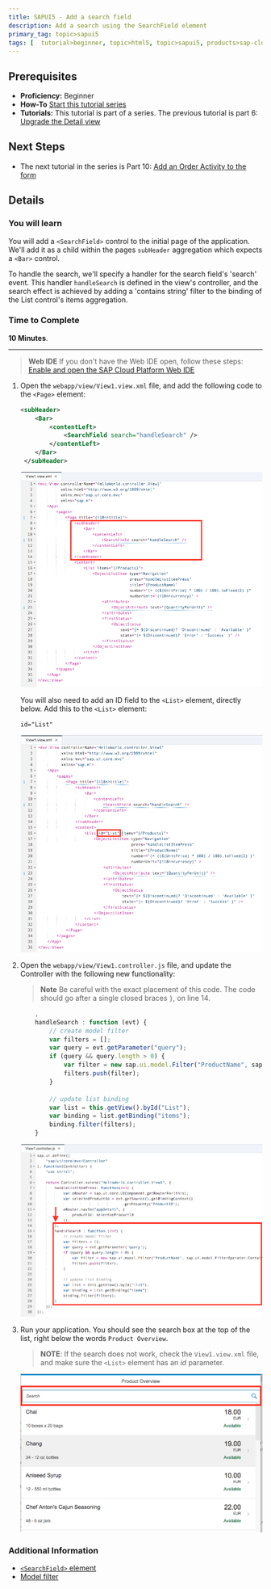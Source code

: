 ```yaml
---
title: SAPUI5 - Add a search field
description: Add a search using the SearchField element
primary_tag: topic>sapui5
tags: [  tutorial>beginner, topic>html5, topic>sapui5, products>sap-cloud-platform ]
---
```

## Prerequisites  
- **Proficiency:** Beginner
- **How-To** [Start this tutorial series](https://developers.sap.com/tutorials/sapui5-webide-open-webide.html)
- **Tutorials:** This tutorial is part of a series.  The previous tutorial is part 6: [Upgrade the Detail view](https://developers.sap.com/tutorials/sapui5-webide-upgrade-detail-view.html)

## Next Steps
- The next tutorial in the series is Part 10: [Add an Order Activity to the form](https://developers.sap.com/tutorials/sapui5-webide-add-order-activity.html)

## Details
### You will learn  
You will add a `<SearchField>` control to the initial page of the application. We'll add it as a child within the pages `subHeader` aggregation which expects a `<Bar>` control.

To handle the search, we'll specify a handler for the search field's 'search' event. This handler `handleSearch` is defined in the view's controller, and the search effect is achieved by adding a 'contains string' filter to the binding of the List control's items aggregation.

### Time to Complete
**10 Minutes**.

---
>  **Web IDE** If you don't have the Web IDE open, follow these steps: [Enable and open the SAP Cloud Platform Web IDE](https://developers.sap.com/tutorials/sapui5-webide-open-webide.html)


1.  Open the `webapp/view/View1.view.xml` file, and add the following code to the `<Page>` element:

    ```xml
    <subHeader>
	 	<Bar>
	 		<contentLeft>
	 			<SearchField search="handleSearch" />
	 		</contentLeft>
	 	</Bar>
	 </subHeader>
	```

    ![Adding a subHeader element](1a.png)

    You will also need to add an ID field to the `<List>` element, directly below.  Add this to the `<List>` element:


    ```
    id="List"
    ```

    ![Adding an id tag to the List element](1b.png)

2.  Open the `webapp/view/View1.controller.js` file, and update the Controller with the following new functionality:

    >**Note** Be careful with the exact placement of this code.  The code should go after a single closed braces `}`, on line 14.


    ```javascript
   		,
		handleSearch : function (evt) {
			// create model filter
			var filters = [];
			var query = evt.getParameter("query");
			if (query && query.length > 0) {
				var filter = new sap.ui.model.Filter("ProductName", sap.ui.model.FilterOperator.Contains, query);
				filters.push(filter);
			}

			// update list binding
			var list = this.getView().byId("List");
			var binding = list.getBinding("items");
			binding.filter(filters);
		}
    ```

    ![Add the handleSearch method to the controller](2.png)

3.  Run your application.  You should see the search box at the top of the list, right below the words `Product Overview`.

    > **NOTE**: If the search does not work, check the `View1.view.xml` file, and make sure the `<List>` element has an *id* parameter.

    ![Search field is displayed](3.png)


### Additional Information
- [`<SearchField>` element](https://sapui5.hana.ondemand.com/#/api/sap.m.SearchField)
- [Model filter](https://sapui5.hana.ondemand.com/#/api/sap.ui.model.Filter)
